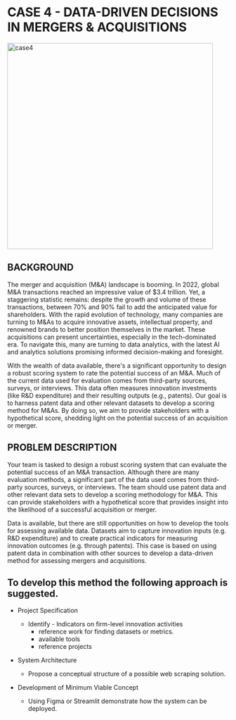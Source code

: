 # CASE 4 - DATA-DRIVEN DECISIONS IN MERGERS & ACQUISITIONS
<img width="468" alt="case4" src="https://github.com/Eik-Lab/NBIM-hackathon/assets/91673370/ed608882-b138-4ee5-a8af-b52e97e70cca">

## BACKGROUND 
The merger and acquisition (M&A) landscape is booming. In 2022, global M&A transactions reached an impressive value of $3.4 trillion. Yet, a staggering statistic remains: despite the growth and volume of these transactions, between 70% and 90% fail to add the anticipated value for shareholders. With the rapid evolution of technology, many companies are turning to M&As to acquire innovative assets, intellectual property, and renowned brands to better position themselves in the market. These acquisitions can present uncertainties, especially in the tech-dominated era. To navigate this, many are turning to data analytics, with the latest AI and analytics solutions promising informed decision-making and foresight.

With the wealth of data available, there's a significant opportunity to design a robust scoring system to rate the potential success of an M&A. Much of the current data used for evaluation comes from third-party sources, surveys, or interviews. This data often measures innovation investments (like R&D expenditure) and their resulting outputs (e.g., patents). Our goal is to harness patent data and other relevant datasets to develop a scoring method for M&As. By doing so, we aim to provide stakeholders with a hypothetical score, shedding light on the potential success of an acquisition or merger.



## PROBLEM DESCRIPTION 
Your team is tasked to design a robust scoring system that can evaluate the potential success of an M&A transaction. Although there are many evaluation methods, a significant part of the data used comes from third-party sources, surveys, or interviews. The team should use patent data and other relevant data sets to develop a scoring methodology for M&A. This can provide stakeholders with a hypothetical score that provides insight into the likelihood of a successful acquisition or merger.

Data is available, but there are still opportunities on how to develop the tools for assessing available data. Datasets aim to capture innovation inputs (e.g. R&D expenditure) and to create practical indicators for measuring innovation outcomes (e.g. through patents). This case is based on using patent data in combination with other sources to develop a data-driven method for assessing mergers and acquisitions. 

## To develop this method the following approach is suggested. 

* Project Specification 
  - Identify - Indicators on firm-level innovation activities 
    -	reference work  for finding datasets or metrics. 
    -	available tools  
    -	reference projects  

* System Architecture 
  -	Propose a conceptual structure of a possible web scraping solution. 

* Development of Minimum Viable Concept 
  - Using Figma or Streamlit demonstrate how the system can be deployed. 
